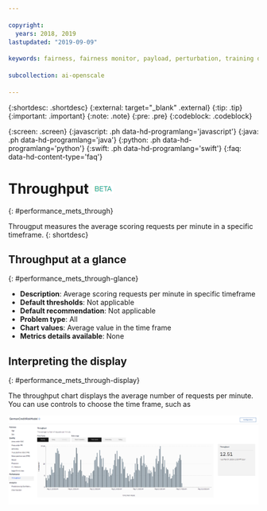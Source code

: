 ```yaml
---

copyright:
  years: 2018, 2019
lastupdated: "2019-09-09"

keywords: fairness, fairness monitor, payload, perturbation, training data, performance, throughput

subcollection: ai-openscale

---
```


{:shortdesc: .shortdesc}
{:external: target="_blank" .external}
{:tip: .tip}
{:important: .important}
{:note: .note}
{:pre: .pre}
{:codeblock: .codeblock}

{:screen: .screen}
{:javascript: .ph data-hd-programlang='javascript'}
{:java: .ph data-hd-programlang='java'}
{:python: .ph data-hd-programlang='python'}
{:swift: .ph data-hd-programlang='swift'}
{:faq: data-hd-content-type='faq'}

# Throughput ![beta tag](images/beta.png)
{: #performance_mets_through}

Througput measures the average scoring requests per minute in a specific timeframe.
{: shortdesc}

## Throughput at a glance
{: #performance_mets_through-glance}

- **Description**: Average scoring requests per minute in specific timeframe
- **Default thresholds**: Not applicable
- **Default recommendation**: Not applicable
- **Problem type**: All
- **Chart values**: Average value in the time frame
- **Metrics details available**: None

## Interpreting the display
{: #performance_mets_through-display}

The throughput chart displays the average number of requests per minute. You can use controls to choose the time frame, such as 

![performance chart](images/performance_metrics_001.png)
